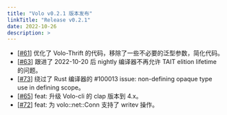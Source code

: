 ```yaml
---
title: "Volo v0.2.1 版本发布"
linkTitle: "Release v0.2.1"
date: 2022-10-26
description: >
---
```


* [[#61](https://github.com/cloudwego/volo/pull/61)] 优化了 Volo-Thrift 的代码，移除了一些不必要的泛型参数，简化代码。
* [[#63](https://github.com/cloudwego/volo/pull/63)] 跟进了 2022-10-20 后 nightly 编译器不再允许 TAIT elition lifetime 的问题。
* [[#73](https://github.com/cloudwego/volo/pull/73)] 绕过了 Rust 编译器的 #100013 issue: non-defining opaque type use in defining scope。
* [[#65](https://github.com/cloudwego/volo/pull/65)] feat: 升级 Volo-cli 的 clap 版本到 4.x。
* [[#72](https://github.com/cloudwego/volo/pull/72)] feat: 为 volo::net::Conn 支持了 writev 操作。

